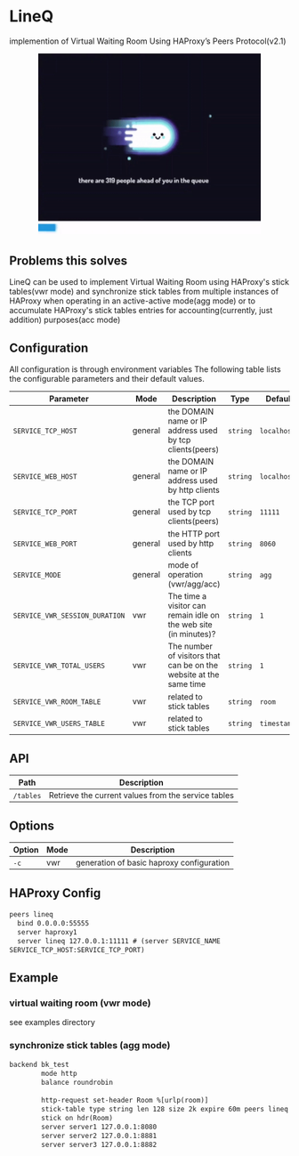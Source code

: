 # LineQ
implemention of Virtual Waiting Room Using HAProxy’s Peers Protocol(v2.1)

<p align="center">
  <img src="static/lineq.gif" width="400" title="lineq-vwr mode">
</p>

## Problems this solves
LineQ can be used to implement Virtual Waiting Room using HAProxy's stick tables(vwr mode) and synchronize stick tables from multiple instances of HAProxy when operating in an active-active mode(agg mode) or to accumulate HAProxy's stick tables entries for accounting(currently, just addition) purposes(acc mode)

## Configuration

All configuration is through environment variables
The following table lists the configurable parameters and their default values.

Parameter | Mode | Description | Type | Default
--- | --- | --- | --- | ---
`SERVICE_TCP_HOST` | general | the DOMAIN name or IP address used by tcp clients(peers) | `string` | `localhost`
`SERVICE_WEB_HOST` | general | the DOMAIN name or IP address used by http clients | `string` | `localhost`
`SERVICE_TCP_PORT` | general | the TCP port used by tcp clients(peers) | `string` | `11111`
`SERVICE_WEB_PORT` | general | the HTTP port used by http clients | `string` | `8060`
`SERVICE_MODE` | general | mode of operation (vwr/agg/acc) | `string` | `agg`
`SERVICE_VWR_SESSION_DURATION` | vwr | The time a visitor can remain idle on the web site (in minutes)?  | `string` | `1`
`SERVICE_VWR_TOTAL_USERS` | vwr | The number of visitors that can be on the website at the same time | `string` | `1`
`SERVICE_VWR_ROOM_TABLE` | vwr | related to stick tables | `string` | `room`
`SERVICE_VWR_USERS_TABLE` | vwr | related to stick tables | `string` | `timestamps`

## API

Path | Description
--- | ---
`/tables` | Retrieve the current values from the service tables


## Options

Option | Mode | Description
--- |--- | ---
`-c` | vwr | generation of basic haproxy configuration

## HAProxy Config
```
peers lineq
  bind 0.0.0.0:55555
  server haproxy1
  server lineq 127.0.0.1:11111 # (server SERVICE_NAME SERVICE_TCP_HOST:SERVICE_TCP_PORT)
```

## Example
### virtual waiting room (vwr mode)
see examples directory

### synchronize stick tables (agg mode)
```
backend bk_test
        mode http
        balance roundrobin

        http-request set-header Room %[urlp(room)]
        stick-table type string len 128 size 2k expire 60m peers lineq
        stick on hdr(Room)
        server server1 127.0.0.1:8080
        server server2 127.0.0.1:8881
        server server3 127.0.0.1:8882
```